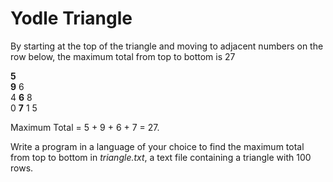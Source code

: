 # Yodle Triangle

By starting at the top of the triangle and moving to adjacent numbers on the row below, the maximum total from top to bottom is 27

**5**  
**9** 6  
4 **6** 8  
0 **7** 1 5  


Maximum Total = 5 + 9 + 6 + 7 = 27.
 
Write a program in a language of your choice to find the maximum total from top to bottom in *triangle.txt*,
a text file containing a triangle with 100 rows.
